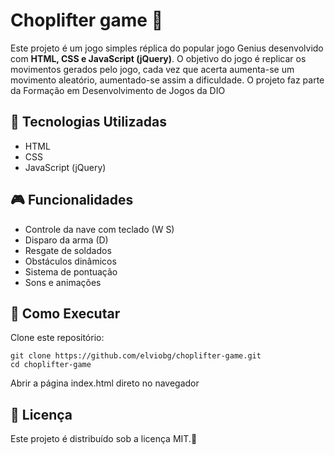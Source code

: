 # Choplifter game 🚀  
Este projeto é um jogo simples réplica do popular jogo Genius desenvolvido com **HTML, CSS e JavaScript (jQuery)**. O objetivo do jogo é replicar os movimentos gerados pelo jogo, cada vez que acerta aumenta-se um movimento aleatório, aumentado-se assim a dificuldade.
O projeto faz parte da Formação em Desenvolvimento de Jogos da DIO

## 📌 Tecnologias Utilizadas  
- HTML  
- CSS  
- JavaScript (jQuery)  

## 🎮 Funcionalidades  
- Controle da nave com teclado  (W S)
- Disparo da arma (D)
- Resgate de soldados
- Obstáculos dinâmicos  
- Sistema de pontuação  
- Sons e animações  

## 🚀 Como Executar  
Clone este repositório:  
```
git clone https://github.com/elviobg/choplifter-game.git
cd choplifter-game
```
Abrir a página index.html direto no navegador

## 📄 Licença
Este projeto é distribuído sob a licença MIT.🚀
